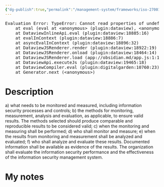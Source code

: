 ```yaml
---
{"dg-publish":true,"permalink":"/management-system/frameworks/iso-27001-2022/iso-27001-2022-9-1/","tags":["requirement"],"noteIcon":"1"}
---
```



<pre class="dataview dataview-error">Evaluation Error: TypeError: Cannot read properties of undefined (reading 'file')
    at eval (eval at &lt;anonymous&gt; (plugin:dataview), &lt;anonymous&gt;:3:24)
    at DataviewInlineApi.eval (plugin:dataview:18885:16)
    at evalInContext (plugin:dataview:18886:7)
    at asyncEvalInContext (plugin:dataview:18896:32)
    at DataviewJSRenderer.render (plugin:dataview:18922:19)
    at DataviewJSRenderer.onload (plugin:dataview:18464:14)
    at DataviewJSRenderer.load (app://obsidian.md/app.js:1:1214378)
    at DataviewApi.executeJs (plugin:dataview:19465:18)
    at DataviewCompiler.eval (plugin:digitalgarden:10760:23)
    at Generator.next (&lt;anonymous&gt;)</pre>

# Description

a) what needs to be monitored and measured, including information security processes and controls; 
b) the methods for monitoring, measurement, analysis and evaluation, as applicable, to ensure valid results. The methods selected should produce comparable and reproducible results to be considered valid; 
c) when the monitoring and measuring shall be performed; 
d) who shall monitor and measure; 
e) when the results from monitoring and measurement shall be analyzed and evaluated; 
f) who shall analyze and evaluate these results. 
Documented information shall be available as evidence of the results. 
The organization shall evaluate the information security performance and the effectiveness of the information security management system.

# My notes
